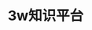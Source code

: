 ---
home: true
title: 3w知识平台
heroImage: /logo.svg
heroText: 3w知识平台
tagline: 你可以在这里放置你所有的笔记。
actions:
  - text: 开始使用 💡
    link: /demo/
    type: primary

features:
  - title: 简便
    icon: markdown
    details: 以 Markdown 为中心的项目结构，以最少的配置帮助你专注于写作。

  - title: 协作
    icon: info
    details: 由3w社的所有人共同完成。致力于打造一个属于我们自己的知识网络。  

copyright: false
footer: 3w知识平台
---